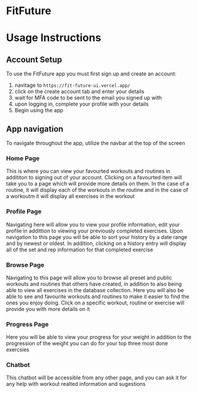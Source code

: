 # FitFuture


# Usage Instructions

## Account Setup

To use the FitFuture app you must first sign up and create an account:
   1. navitage to `https://fit-future-ui.vercel.app/`
   2. click on the create account tab and enter your details
   3. wait for MFA code to be sent to the email you signed up with
   4. upon logging in, complete your profile with your details
   5. Begin using the app 

## App navigation
To navigate throughout the app, utilize the navbar at the top of the screen

### Home Page
This is where you can view your favourted workouts and routines in addititon to signing out of your 
account. Clicking on a favourted item will take you to a page which will provide more details on them.
In the case of a routine, it will display each of the workouts in the routine and in the case of a 
workoutm it will display all exercises in the workout

### Profile Page
Navigating here will allow you to view your profile information, edit your profile in addittion
to viewing your previously completed exercises. Upon navigation to this page you will be able to sort 
your history by a date range and by newest or oldest. In addition, clicking on a history entry will 
display all of the set and rep information for that completed exercise

### Browse Page
Navigating to this page will allow you to browse all preset and public workouts and routines that
others have created, in addition to also being able to view all exercises in the database collection.
Here you will also be able to see and favourite workouts and routines to make it easier
to find the ones you enjoy doing. Click on a specific workout, routine or exercise will provide you
with more details on it

### Progress Page
Here you will be able to view your progress for your weight in addition to the progression of
the weight you can do for your top three most done exercsies


### Chatbot
This chatbot will be accessible from any other page, and you can ask it for any help with workout 
realted information and sugestions
